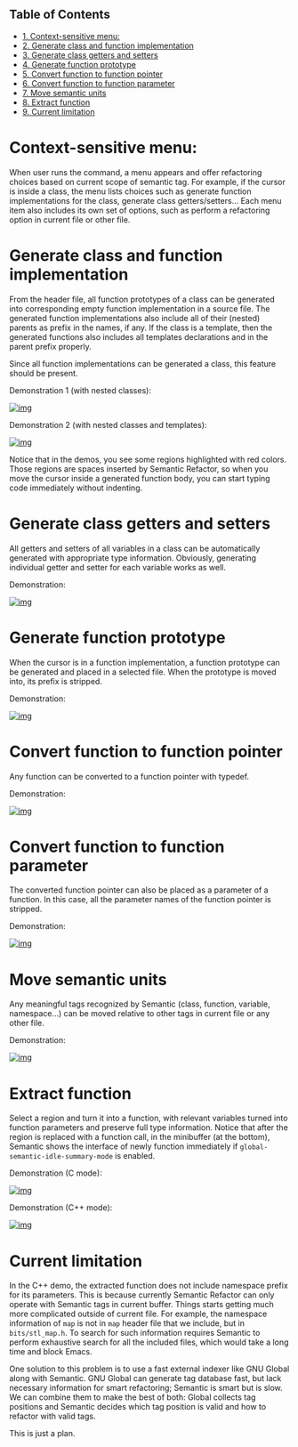 <div id="table-of-contents">
<h2>Table of Contents</h2>
<div id="text-table-of-contents">
<ul>
<li><a href="#sec-1">1. Context-sensitive menu:</a></li>
<li><a href="#sec-2">2. Generate class and function implementation</a></li>
<li><a href="#sec-3">3. Generate class getters and setters</a></li>
<li><a href="#sec-4">4. Generate function prototype</a></li>
<li><a href="#sec-5">5. Convert function to function pointer</a></li>
<li><a href="#sec-6">6. Convert function to function parameter</a></li>
<li><a href="#sec-7">7. Move semantic units</a></li>
<li><a href="#sec-8">8. Extract function</a></li>
<li><a href="#sec-9">9. Current limitation</a></li>
</ul>
</div>
</div>

# Context-sensitive menu:<a id="sec-1" name="sec-1"></a>

When user runs the command, a menu appears and offer refactoring
choices based on current scope of semantic tag. For example, if the
cursor is inside a class, the menu lists choices such as generate
function implementations for the class, generate class
getters/setters&#x2026; Each menu item also includes its own set of
options, such as perform a refactoring option in current file or other
file.

# Generate class and function implementation<a id="sec-2" name="sec-2"></a>

From the header file, all function prototypes of a class can be
generated into corresponding empty function implementation in a source
file. The generated function implementations also include all of their
(nested) parents as prefix in the names, if any. If the class is a
template, then the generated functions also includes all templates
declarations and in the parent prefix properly.

Since all function implementations can be generated a class, this
feature should be present.

Demonstration 1 (with nested classes):

[![img](class-gen-func-impl.gif)](class-gen-func-impl.gif)

Demonstration 2 (with nested classes and templates):

[![img](class-template-gen-func-impl.gif)](class-template-gen-func-impl.gif)

Notice that in the demos, you see some regions highlighted with red
colors. Those regions are spaces inserted by Semantic Refactor, so
when you move the cursor inside a generated function body, you can
start typing code immediately without indenting.

# Generate class getters and setters<a id="sec-3" name="sec-3"></a>

All getters and setters of all variables in a class can be
automatically generated with appropriate type information. Obviously,
generating individual getter and setter for each variable works as
well.

Demonstration:

[![img](class-gen-getters-setters.gif)](class-gen-getters-setters.gif)

# Generate function prototype<a id="sec-4" name="sec-4"></a>

When the cursor is in a function implementation, a function prototype
can be generated and placed in a selected file. When the prototype is
moved into, its prefix is stripped.

Demonstration:

[![img](func-impl-to-prototypep.gif)](func-impl-to-prototypep.gif)

# Convert function to function pointer<a id="sec-5" name="sec-5"></a>

Any function can be converted to a function pointer with typedef. 

Demonstration:

[![img](function-pointer-gen.gif)](function-pointer-gen.gif)

# Convert function to function parameter<a id="sec-6" name="sec-6"></a>

The converted function pointer can also be placed as a parameter of a
function. In this case, all the parameter names of the function
pointer is stripped.

Demonstration:

[![img](function-pointer-as-parameter-gen.gif)](function-pointer-as-parameter-gen.gif)

# Move semantic units<a id="sec-7" name="sec-7"></a>

Any meaningful tags recognized by Semantic (class, function, variable,
namespace&#x2026;) can be moved relative to other tags in current file or
any other file.

Demonstration:

[![img](class-move.gif)](class-move.gif)

# Extract function<a id="sec-8" name="sec-8"></a>

Select a region and turn it into a function, with relevant variables
turned into function parameters and preserve full type information.
Notice that after the region is replaced with a function call, in the
minibuffer (at the bottom), Semantic shows the interface of newly
function immediately if `global-semantic-idle-summary-mode` is enabled.

Demonstration (C mode):

[![img](extract-function.gif)](extract-function.gif)

Demonstration (C++ mode):

[![img](extract-function-cpp.gif)](extract-function-cpp.gif)

# Current limitation<a id="sec-9" name="sec-9"></a>

In the C++ demo, the extracted function does not include namespace
prefix for its parameters. This is because currently Semantic Refactor
can only operate with Semantic tags in current buffer. Things starts
getting much more complicated outside of current file. For example,
the namespace information of `map` is not in `map` header file that we
include, but in `bits/stl_map.h`. To search for such information
requires Semantic to perform exhaustive search for all the included
files, which would take a long time and block Emacs.

One solution to this problem is to use a fast external indexer like
GNU Global along with Semantic. GNU Global can generate tag database
fast, but lack necessary information for smart refactoring; Semantic
is smart but is slow. We can combine them to make the best of both:
Global collects tag positions and Semantic decides which tag position
is valid and how to refactor with valid tags. 

This is just a plan.
